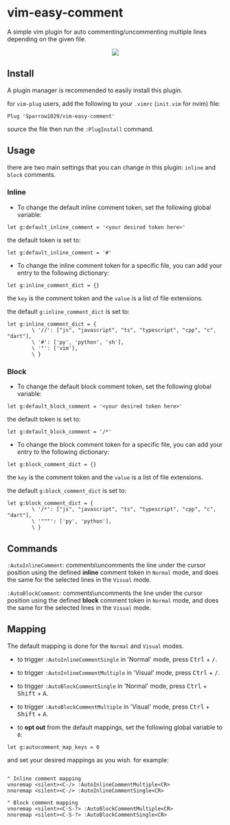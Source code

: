 # vim-easy-comment
A simple vim plugin for auto commenting/uncommenting multiple lines depending on the given file. 

<p align="center"><img src="https://media.giphy.com/media/3pIkKvNkV6gLkEbCt5/giphy.gif"></p>

## Install
A plugin manager is recommended to easily install this plugin.

for `vim-plug` users, add the following to your `.vimrc` (`init.vim` for nvim) file:

```Vim script
Plug 'Sparrow1029/vim-easy-comment'
```
source the file then run the `:PlugInstall` command.

## Usage
there are two main settings that you can change in this plugin: `inline` and `block` comments.

### Inline
- To change the default inline comment token, set the following global variable:

```Vim script
let g:default_inline_comment = '<your desired token here>'
```

the default token is set to:

```Vim script
let g:default_inline_comment = '#'
```

- To change the inline comment token for a specific file, you can add your entry to the following dictionary:

```Vim script
let g:inline_comment_dict = {}
```
the `key` is the comment token and the `value` is a list of file extensions.

the default `g:inline_comment_dict` is set to:

```Vim script
let g:inline_comment_dict = {
		\ '//': ["js", "javascript", "ts", "typescript", "cpp", "c", "dart"],
		\ '#': ['py', 'python', 'sh'],
		\ '"': ['vim'],
		\ }

```

### Block
- To change the default block comment token, set the following global variable:

```Vim script
let g:default_block_comment = '<your desired token here>'
```

the default token is set to:

```Vim script
let g:default_block_comment = '/*'
```

- To change the block comment token for a specific file, you can add your entry to the following dictionary:

```Vim script
let g:block_comment_dict = {}
```
the `key` is the comment token and the `value` is a list of file extensions.

the default `g:block_comment_dict` is set to:

```Vim script
let g:block_comment_dict = {
		\ '/*': ["js", "javascript", "ts", "typescript", "cpp", "c", "dart"],
		\ '"""': ['py', 'python'],
		\ }

```

## Commands
`:AutoInlineComment`: comments\uncomments the line under the cursor position using the defined **inline** comment token in `Normal` mode, and does the same for the selected lines in the `Visual` mode.

`:AutoBlockComment`: comments\uncomments the line under the cursor position using the defined **block** comment token in `Normal` mode, and does the same for the selected lines in the `Visual` mode.


## Mapping
The default mapping is done for the `Normal` and `Visual` modes.

- to trigger `:AutoInlineCommentSingle` in 'Normal' mode, press <kbd>Ctrl</kbd> + <kbd>/</kbd>.

- to trigger `:AutoInlineCommentMultiple` in 'Visual' mode, press <kbd>Ctrl</kbd> + <kbd>/</kbd>.

- to trigger `:AutoBlockCommentSingle` in 'Normal' mode, press <kbd>Ctrl</kbd> + <kbd>Shift</kbd> + <kbd>A</kbd>.

- to trigger `:AutoBlockCommentMultiple` in 'Visual' mode, press <kbd>Ctrl</kbd> + <kbd>Shift</kbd> + <kbd>A</kbd>.

- to **opt out** from the default mappings, set the following global variable to `0`:

```Vim Script
let g:autocomment_map_keys = 0
```
and set your desired mappings as you wish. for example:

```Vim Script

" Inline comment mapping
vnoremap <silent><C-/> :AutoInlineCommentMultiple<CR>
nnoremap <silent><C-/> :AutoInlineCommentSingle<CR>

" Block comment mapping
vnoremap <silent><C-S-?> :AutoBlockCommentMultiple<CR>
nnoremap <silent><C-S-?> :AutoBlockCommentSingle<CR>
```
